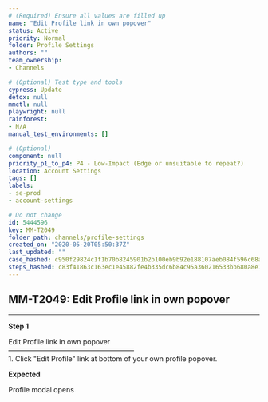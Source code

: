 ```yaml
---
# (Required) Ensure all values are filled up
name: "Edit Profile link in own popover"
status: Active
priority: Normal
folder: Profile Settings
authors: ""
team_ownership: 
- Channels

# (Optional) Test type and tools
cypress: Update
detox: null
mmctl: null
playwright: null
rainforest: 
- N/A
manual_test_environments: []

# (Optional)
component: null
priority_p1_to_p4: P4 - Low-Impact (Edge or unsuitable to repeat?)
location: Account Settings
tags: []
labels: 
- se-prod
- account-settings

# Do not change
id: 5444596
key: MM-T2049
folder_path: channels/profile-settings
created_on: "2020-05-20T05:50:37Z"
last_updated: ""
case_hashed: c950f29824c1f1b70b8245901b2b100eb9b92e188107aeb084f596c68ab1bd752f8034b33b8069c0b709e5bc719328ca
steps_hashed: c83f41863c163ec1e45882fe4b335dc6b84c95a360216533bb680a8e11537e5eb3a3ea55377f5169a6bffbb7ddf3ff5c
---
```


## MM-T2049: Edit Profile link in own popover

---

**Step 1**

Edit Profile link in own popover\
——————————————————\
1\. Click "Edit Profile" link at bottom of your own profile popover.

**Expected**

Profile modal opens
